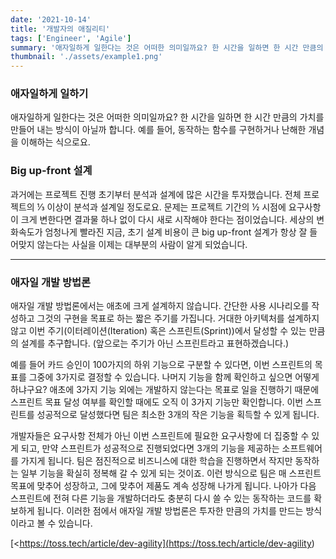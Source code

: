 ```yaml
---
date: '2021-10-14'
title: '개발자의 애질리티'
tags: ['Engineer', 'Agile']
summary: '애자일하게 일한다는 것은 어떠한 의미일까요? 한 시간을 일하면 한 시간 만큼의 가치를 만들어 내는 방식이 아닐까 합니다. 예를 들어, 동작하는 함수를 구현하거나 난해한 개념을 이해하는 식으로요.'
thumbnail: './assets/example1.png'
---
```


### 애자일하게 일하기

애자일하게 일한다는 것은 어떠한 의미일까요? 한 시간을 일하면 한 시간 만큼의 가치를 만들어 내는 방식이 아닐까 합니다. 예를 들어, 동작하는 함수를 구현하거나 난해한 개념을 이해하는 식으로요.

### Big up-front 설계

과거에는 프로젝트 진행 초기부터 분석과 설계에 많은 시간을 투자했습니다. 전체 프로젝트의 ⅓ 이상이 분석과 설계일 정도로요. 문제는 프로젝트 기간의 ½ 시점에 요구사항이 크게 변한다면 결과물 하나 없이 다시 새로 시작해야 한다는 점이었습니다. 세상의 변화속도가 엄청나게 빨라진 지금, 초기 설계 비용이 큰 big up-front 설계가 항상 잘 들어맞지 않는다는 사실을 이제는 대부분의 사람이 알게 되었습니다.

---

### 애자일 개발 방법론

애자일 개발 방법론에서는 애초에 크게 설계하지 않습니다. 간단한 사용 시나리오를 작성하고 그것의 구현을 목표로 하는 짧은 주기를 가집니다. 거대한 아키텍처를 설계하지 않고 이번 주기(이터레이션(Iteration) 혹은 스프린트(Sprint))에서 달성할 수 있는 만큼의 설계를 추구합니다. (앞으로는 주기가 아닌 스프린트라고 표현하겠습니다.)

예를 들어 카드 승인이 100가지의 하위 기능으로 구분할 수 있다면, 이번 스프린트의 목표를 그중에 3가지로 결정할 수 있습니다. 나머지 기능을 함께 확인하고 싶으면 어떻게 하냐구요? 애초에 3가지 기능 외에는 개발하지 않는다는 목표로 일을 진행하기 때문에 스프린트 목표 달성 여부를 확인할 때에도 오직 이 3가지 기능만 확인합니다. 이번 스프린트를 성공적으로 달성했다면 팀은 최소한 3개의 작은 기능을 획득할 수 있게 됩니다.

개발자들은 요구사항 전체가 아닌 이번 스프린트에 필요한 요구사항에 더 집중할 수 있게 되고, 만약 스프린트가 성공적으로 진행되었다면 3개의 기능을 제공하는 소프트웨어를 가지게 됩니다. 팀은 점진적으로 비즈니스에 대한 학습을 진행하면서 작지만 동작하는 일부 기능을 확실히 정복해 갈 수 있게 되는 것이죠. 이런 방식으로 팀은 매 스프린트 목표에 맞추어 성장하고, 그에 맞추어 제품도 계속 성장해 나가게 됩니다. 나아가 다음 스프린트에 전혀 다른 기능을 개발하더라도 충분히 다시 쓸 수 있는 동작하는 코드를 확보하게 됩니다. 이러한 점에서 애자일 개발 방법론은 투자한 만큼의 가치를 만드는 방식이라고 볼 수 있습니다.

  [<https://toss.tech/article/dev-agility](<https://toss.tech/article/dev-agility>)
  
